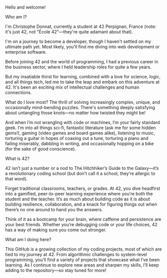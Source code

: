 
Hello and welcome!

Who am I?

I'm Christophe Donnat, currently a student at 42 Perpignan, France (note: it's just 42, not "École 42"—they're quite adamant about that).

I'm on a journey to become a developer, though I haven't settled on my ultimate path yet. Most likely, you'll find me diving into web development or enterprise software.

Before joining 42 and the world of programming, I had a previous career in the business sector, where I held leadership roles for quite a few years.

But my insatiable thirst for learning, combined with a love for science, logic, and all things tech, led me to take the leap and embark on this adventure at 42. It's been an exciting mix of intellectual challenges and human connections.

What do I love most? The thrill of solving increasingly complex, unique, and occasionally mind-bending puzzles. There's something deeply satisfying about untangling those knots—no matter how twisted they might be!

And when I’m not wrangling with code or machines, I’m your fairly standard geek. I’m into all things sci-fi, fantastic literature (ask me for some hidden gems!), gaming (video games and board games alike), listening to music, torturing a guitar in hopes of coaxing out a tune, torturing a piano and failing miserably, dabbling in writing, and occasionally hopping on a bike (for the sake of good conscience).


What is 42?

42 isn’t just a number or a nod to The Hitchhiker’s Guide to the Galaxy—it’s a revolutionary coding school (but don’t call it a school, they’re allergic to that word).

Forget traditional classrooms, teachers, or grades. At 42, you dive headfirst into a gamified, peer-to-peer learning experience where you’re both the student and the teacher. It’s as much about building code as it is about building resilience, collaboration, and a knack for figuring things out when there’s no one around to hand you the answers.

Think of it as a bootcamp for your brain, where caffeine and persistence are your best friends. Whether you’re debugging code or your life choices, 42 has a way of making sure you come out stronger.


What am I doing here?

This GitHub is a growing collection of my coding projects, most of which are tied to my journey at 42. From algorithmic challenges to system-level programming, you’ll find a variety of projects that showcase what I’ve been learning. As I continue to explore new areas and sharpen my skills, I’ll keep adding to the repository—so stay tuned for more!

